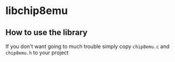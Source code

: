 # libchip8emu

## How to use the library

If you don't want going to much trouble simply copy `chip8emu.c` and `chip8emu.h` to your project


